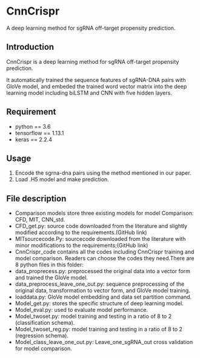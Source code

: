 # CnnCrispr
A deep learning method for sgRNA off-target propensity prediction.

## Introduction
CnnCrispr is a deep learning method for sgRNA off-target propensity prediction. 

It automatically trained the sequence features of sgRNA-DNA pairs with GloVe model, and embeded the trained word vector matrix into the deep learning model including biLSTM and CNN with five hidden layers. 

## Requirement
* python == 3.6
* tensorflow == 1.13.1
* keras == 2.2.4

## Usage
1. Encode the sgrna-dna pairs  using the method mentioned in our paper.
2. Load .H5 model and make prediction.

## File description

* Comparison models store three existing models for model Comparison: CFD, MIT, CNN_std.
* CFD_get.py: source code downloaded from the literature and slightly modified according to the requirements.(GitHub link)
* MITsourcecode.Py: sourcecode downloaded from the literature with minor modifications to the requirements;(GitHub link)
* CnnCrispr_code contains all the codes including CnnCrispr training and model comparison. Readers can choose the codes they need.There are 8 python files in this folder:
* data_proprecess.py: preprocessed the original data into a vector form and trained the GloVe model.
* data_preprocess_leave_one_out.py: sequence preprocessing of the original data, transformation to vector form, and GloVe model training.
* loaddata.py: GloVe model embedding and data set partition command.
* Model_get.py: stores the specific structure of deep learning model.
* Model_eval.py: used to evaluate model performance.
* Model_twoset.py: model training and testing in a ratio of 8 to 2 (classification schema).
* Model_twoset_reg.py: model training and testing in a ratio of 8 to 2 (regression schema).
* Model_class_leave_one_out.py: Leave_one_sgRNA_out cross validation for model comparison.
